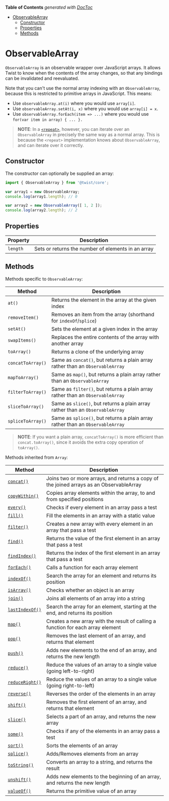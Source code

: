 <!-- START doctoc generated TOC please keep comment here to allow auto update -->
<!-- DON'T EDIT THIS SECTION, INSTEAD RE-RUN doctoc TO UPDATE -->
**Table of Contents**  *generated with [DocToc](https://github.com/thlorenz/doctoc)*

- [ObservableArray](#observablearray)
  - [Constructor](#constructor)
  - [Properties](#properties)
  - [Methods](#methods)

<!-- END doctoc generated TOC please keep comment here to allow auto update -->

# ObservableArray

`ObservableArray` is an observable wrapper over JavaScript arrays. It allows Twist to know when the contents of the array changes, so that any bindings can be invalidated and reevaluated.

Note that you can't use the normal array indexing with an `ObservableArray`, because this is restricted to primitive arrays in JavaScript. This means:

* Use `observableArray.at(i)` where you would use `array[i]`.
* Use `observableArray.setAt(i, x)` where you would use `array[i] = x`.
* Use `observableArray.forEach(item => ...)` where you would use `for(var item in array) { ... }.`

> **NOTE**: In a [`<repeat>`](../jsx/components/repeat), however, you can iterate over an `ObservableArray` in precisely the same way as a normal array. This is because the `<repeat>` implementation knows about `ObservableArray`, and can iterate over it correctly.

## Constructor

The constructor can optionally be supplied an array:

```jsx
import { ObservableArray } from '@twist/core';

var array1 = new ObservableArray;
console.log(array1.length); // 0

var array2 = new ObservableArray([ 1, 2 ]);
console.log(array2.length); // 2
```

## Properties

| Property | Description |
|----------|-------------|
| `length` | Sets or returns the number of elements in an array |

## Methods

Methods specific to `ObservableArray`:

| Method | Description |
|--------|-------------|
| `at()` | Returns the element in the array at the given index |
| `removeItem()` | Removes an item from the array (shorthand for `indexOf`/`splice`) |
| `setAt()` | Sets the element at a given index in the array |
| `swapItems()` | Replaces the entire contents of the array with another array |
| `toArray()` | Returns a clone of the underlying array |
| `concatToArray()` | Same as `concat()`, but returns a plain array rather than an `ObservableArray` |
| `mapToArray()` | Same as `map()`, but returns a plain array rather than an `ObservableArray` |
| `filterToArray()` | Same as `filter()`, but returns a plain array rather than an `ObservableArray` |
| `sliceToArray()` | Same as `slice()`, but returns a plain array rather than an `ObservableArray` |
| `spliceToArray()` | Same as `splice()`, but returns a plain array rather than an `ObservableArray` |

> **NOTE**: If you want a plain array, `concatToArray()` is more efficient than `concat.toArray()`, since it avoids the extra copy operation of `toArray()`.

Methods inherited from `Array`:

| Method | Description |
|--------|-------------|
| [`concat()`](https://www.w3schools.com/jsref/jsref_concat_array.asp) | Joins two or more arrays, and returns a copy of the joined arrays as an ObservableArray |
| [`copyWithin()`](https://www.w3schools.com/jsref/jsref_copywithin.asp) | Copies array elements within the array, to and from specified positions |
| [`every()`](https://www.w3schools.com/jsref/jsref_every.asp) | Checks if every element in an array pass a test |
| [`fill()`](https://www.w3schools.com/jsref/jsref_fill.asp) | Fill the elements in an array with a static value |
| [`filter()`](https://www.w3schools.com/jsref/jsref_filter.asp) | Creates a new array with every element in an array that pass a test |
| [`find()`](https://www.w3schools.com/jsref/jsref_find.asp) | Returns the value of the first element in an array that pass a test |
| [`findIndex()`](https://www.w3schools.com/jsref/jsref_findindex.asp) | Returns the index of the first element in an array that pass a test |
| [`forEach()`](https://www.w3schools.com/jsref/jsref_forEach.asp) | Calls a function for each array element |
| [`indexOf()`](https://www.w3schools.com/jsref/jsref_indexof_array.asp) | Search the array for an element and returns its position |
| [`isArray()`](https://www.w3schools.com/jsref/jsref_isarray.asp) | Checks whether an object is an array |
| [`join()`](https://www.w3schools.com/jsref/jsref_join.asp) | Joins all elements of an array into a string |
| [`lastIndexOf()`](https://www.w3schools.com/jsref/jsref_lastindexof_array.asp) | Search the array for an element, starting at the end, and returns its position |
| [`map()`](https://www.w3schools.com/jsref/jsref_map.asp) | Creates a new array with the result of calling a function for each array element |
| [`pop()`](https://www.w3schools.com/jsref/jsref_pop.asp) | Removes the last element of an array, and returns that element |
| [`push()`](https://www.w3schools.com/jsref/jsref_push.asp) | Adds new elements to the end of an array, and returns the new length |
| [`reduce()`](https://www.w3schools.com/jsref/jsref_reduce.asp) | Reduce the values of an array to a single value (going left-to-right) |
| [`reduceRight()`](https://www.w3schools.com/jsref/jsref_reduceright.asp) | Reduce the values of an array to a single value (going right-to-left) |
| [`reverse()`](https://www.w3schools.com/jsref/jsref_reverse.asp) | Reverses the order of the elements in an array |
| [`shift()`](https://www.w3schools.com/jsref/jsref_shift.asp) | Removes the first element of an array, and returns that element |
| [`slice()`](https://www.w3schools.com/jsref/jsref_slice_array.asp) | Selects a part of an array, and returns the new array |
| [`some()`](https://www.w3schools.com/jsref/jsref_some.asp) | Checks if any of the elements in an array pass a test |
| [`sort()`](https://www.w3schools.com/jsref/jsref_sort.asp) | Sorts the elements of an array |
| [`splice()`](https://www.w3schools.com/jsref/jsref_splice.asp) | Adds/Removes elements from an array |
| [`toString()`](https://www.w3schools.com/jsref/jsref_tostring_array.asp) | Converts an array to a string, and returns the result |
| [`unshift()`](https://www.w3schools.com/jsref/jsref_unshift.asp) | Adds new elements to the beginning of an array, and returns the new length |
| [`valueOf()`](https://www.w3schools.com/jsref/jsref_valueof_array.asp) | Returns the primitive value of an array |
